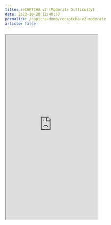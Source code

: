 ```yaml
---
title: reCAPTCHA v2 (Moderate Difficulty)
date: 2023-10-20 12:40:57
permalink: /captcha-demo/recaptcha-v2-moderate
article: false
---
```


<iframe src="https://nopecha.com/demo/recaptcha#moderate" height="600px"></iframe>
